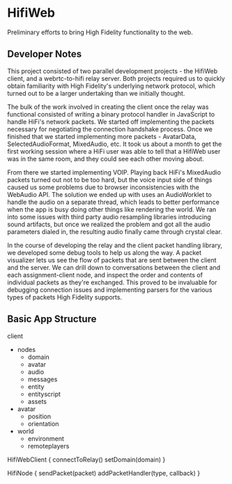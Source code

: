 # HifiWeb
Preliminary efforts to bring High Fidelity functionality to the web.

## Developer Notes
This project consisted of two parallel development projects - the HifiWeb client, and a webrtc-to-hifi relay server.  Both projects required us to quickly obtain familiarity with High Fidelity's underlying network protocol, which turned out to be a larger undertaking than we initially thought.  

The bulk of the work involved in creating the client once the relay was functional consisted of writing a binary protocol handler in JavaScript to handle HiFi's network packets.  We started off implementing the packets necessary for negotiating the connection handshake process.  Once we finished that we started implementing more packets - AvatarData, SelectedAudioFormat, MixedAudio, etc.  It took us about a month to get the first working session where a HiFi user was able to tell that a HifiWeb user was in the same room, and they could see each other moving about.

From there we started implementing VOIP.  Playing back HiFi's MixedAudio packets turned out not to be too hard, but the voice input side of things caused us some problems due to browser inconsistencies with the WebAudio API.  The solution we ended up with uses an AudioWorklet to handle the audio on a separate thread, which leads to better performance when the app is busy doing other things like rendering the world.  We ran into some issues with third party audio resampling libraries introducing sound artifacts, but once we realized the problem and got all the audio parameters dialed in, the resulting audio finally came through crystal clear.

In the course of developing the relay and the client packet handling library, we developed some debug tools to help us along the way.  A packet visualizer lets us see the flow of packets that are sent between the client and the server.  We can drill down to conversations between the client and each assignment-client node, and inspect the order and contents of individual packets as they're exchanged.  This proved to be invaluable for debugging connection issues and implementing parsers for the various types of packets High Fidelity supports.


## Basic App Structure
client
  - nodes
    - domain
    - avatar
    - audio
    - messages
    - entity
    - entityscript
    - assets
  - avatar
    - position
    - orientation
  - world
    - environment
    - remoteplayers


HifiWebClient {
  connectToRelay()
  setDomain(domain)
}

HifiNode {
  sendPacket(packet)
  addPacketHandler(type, callback)
}



